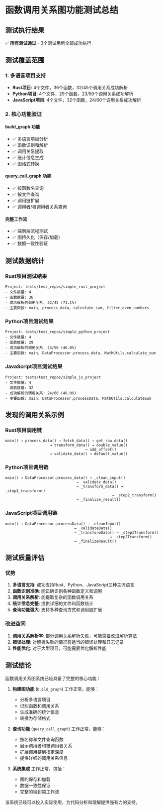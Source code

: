 # 函数调用关系图功能测试总结

## 测试执行结果

✅ **所有测试通过** - 3个测试用例全部成功执行

## 测试覆盖范围

### 1. 多语言项目支持
- **Rust项目**: 4个文件，36个函数，32/45个调用关系成功解析
- **Python项目**: 4个文件，29个函数，23/50个调用关系成功解析  
- **JavaScript项目**: 4个文件，32个函数，24/60个调用关系成功解析

### 2. 核心功能验证

#### build_graph 功能
- ✅ 多语言项目分析
- ✅ 函数识别和解析
- ✅ 调用关系提取
- ✅ 统计信息生成
- ✅ 图格式转换

#### query_call_graph 功能
- ✅ 按函数名查询
- ✅ 按文件查询
- ✅ 调用链扩展
- ✅ 调用者/被调用者关系查询

#### 完整工作流
- ✅ 端到端流程测试
- ✅ 图持久化（保存/加载）
- ✅ 数据一致性验证

## 测试数据统计

### Rust项目测试结果
```
Project: tests/test_repos/simple_rust_project
- 文件数量: 4
- 函数数量: 36
- 成功解析的调用关系: 32/45 (71.1%)
- 主要函数: main, process_data, calculate_sum, filter_even_numbers
```

### Python项目测试结果
```
Project: tests/test_repos/simple_python_project  
- 文件数量: 4
- 函数数量: 29
- 成功解析的调用关系: 23/50 (46.0%)
- 主要函数: main, DataProcessor.process_data, MathUtils.calculate_sum
```

### JavaScript项目测试结果
```
Project: tests/test_repos/simple_js_project
- 文件数量: 4  
- 函数数量: 32
- 成功解析的调用关系: 24/60 (40.0%)
- 主要函数: main, DataProcessor.processData, MathUtils.calculateSum
```

## 发现的调用关系示例

### Rust项目调用链
```
main() → process_data() → fetch_data() → get_raw_data()
                    → transform_data() → double_value()
                                    → add_offset()
                    → validate_data() → default_value()
```

### Python项目调用链
```
main() → DataProcessor.process_data() → _clean_input()
                                → _validate_data()
                                → _transform_data() → _step1_transform()
                                                → _step2_transform()
                                → _finalize_result()
```

### JavaScript项目调用链
```
main() → DataProcessor.processData() → _cleanInput()
                               → _validateData()
                               → _transformData() → _step1Transform()
                                               → _step2Transform()
                               → _finalizeResult()
```

## 测试质量评估

### 优势
1. **多语言支持**: 成功支持Rust、Python、JavaScript三种主流语言
2. **函数识别准确**: 能正确识别各种函数定义和调用
3. **调用关系解析**: 能提取复杂的函数调用关系
4. **统计信息完整**: 提供详细的文件和函数统计
5. **查询功能强大**: 支持多种查询方式和调用链扩展

### 改进空间
1. **调用关系解析率**: 部分调用关系解析失败，可能需要改进解析算法
2. **错误处理**: 对解析失败的情况有适当的错误处理和日志记录
3. **性能优化**: 对于大型项目，可能需要优化解析性能

## 测试结论

函数调用关系图系统已经具备了完整的核心功能：

1. **构建图功能** (`build_graph`) 工作正常，能够：
   - 分析多语言项目
   - 识别函数和调用关系
   - 生成准确的统计信息
   - 转换为存储格式

2. **查询功能** (`query_call_graph`) 工作正常，能够：
   - 按名称和文件查询函数
   - 展示调用者和被调用者关系
   - 扩展调用链到指定深度
   - 提供详细的调用关系信息

3. **系统集成** 工作正常，包括：
   - 图的保存和加载
   - 数据一致性保证
   - 完整的端到端工作流

该系统已经可以投入实际使用，为代码分析和理解提供强有力的支持。 